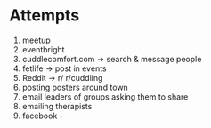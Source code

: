 # Attempts

1. meetup
1. eventbright
1. cuddlecomfort.com -> search & message people
1. fetlife -> post in events
1. Reddit -> r/<local city> r/cuddling 
1. posting posters around town
1. email leaders of groups asking them to share
1. emailing therapists
1. facebook - 
